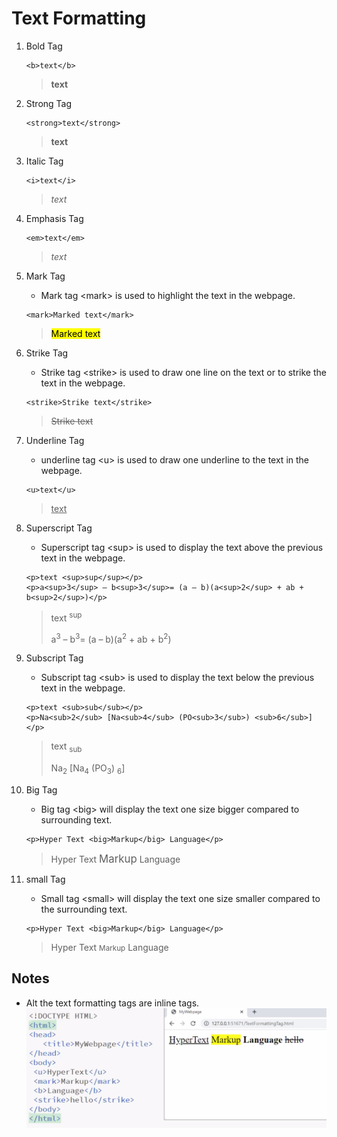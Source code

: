 # Text Formatting

1. Bold Tag
   ```
   <b>text</b>
   ```
   > <b>text</b>
1. Strong Tag
   ```
   <strong>text</strong>
   ```
   > <strong>text</strong>
1. Italic Tag
   ```
   <i>text</i>
   ```
   > <i>text</i>
1. Emphasis Tag
   ```
   <em>text</em>
   ```
   > <em> text</em>
1. Mark Tag
   - Mark tag \<mark> is used to highlight the text in the webpage.
   ```
   <mark>Marked text</mark>
   ```
   > <mark>Marked text</mark>
1. Strike Tag
   - Strike tag \<strike> is used to draw one line on the text or to strike the text in the webpage.
   ```
   <strike>Strike text</strike>
   ```
   > <strike>Strike text</strike>
1. Underline Tag
   - underline tag \<u> is used to draw one underline to the text in the webpage.
   ```
   <u>text</u>
   ```
   > <u>text</u>
1. Superscript Tag

   - Superscript tag \<sup> is used to display the text above the previous text in the webpage.

   ```
   <p>text <sup>sup</sup></p>
   <p>a<sup>3</sup> – b<sup>3</sup>= (a – b)(a<sup>2</sup> + ab + b<sup>2</sup>)</p>
   ```

   > <p>text <sup>sup</sup></p>
   > <p>a<sup>3</sup> – b<sup>3</sup>= (a – b)(a<sup>2</sup> + ab + b<sup>2</sup>)</p>

1. Subscript Tag

   - Subscript tag \<sub> is used to display the text below the previous text in the webpage.

   ```
   <p>text <sub>sub</sub></p>
   <p>Na<sub>2</sub> [Na<sub>4</sub> (PO<sub>3</sub>) <sub>6</sub>]</p>
   ```

   > <p>text <sub>sub</sub></p>
   > <p>Na<sub>2</sub> [Na<sub>4</sub> (PO<sub>3</sub>) <sub>6</sub>]</p>

1. Big Tag
   - Big tag \<big> will display the text one size bigger compared to surrounding text.
   ```
   <p>Hyper Text <big>Markup</big> Language</p>
   ```
   > <p>Hyper Text <big>Markup</big> Language</p>
1. small Tag
   - Small tag \<small> will display the text one size smaller compared to the surrounding text.
   ```
   <p>Hyper Text <big>Markup</big> Language</p>
   ```
   > <p>Hyper Text <small>Markup</small> Language</p>

## Notes

- Alt the text formatting tags are inline tags.
  ![](Text%20Formating%20inline.PNG)
